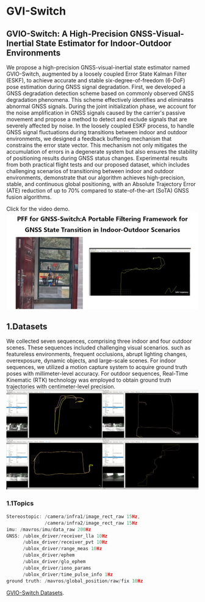 # GVI-Switch
## GVIO-Switch: A High-Precision GNSS-Visual-Inertial State Estimator for Indoor-Outdoor Environments
We propose a high-precision GNSS-visual-inertial state estimator named GVIO-Switch, augmented by a loosely coupled Error State Kalman Filter (ESKF), to achieve accurate and stable six-degree-of-freedom (6-DoF) pose estimation during GNSS signal degradation. First, we developed a GNSS degradation detection scheme based on commonly observed GNSS degradation phenomena. This scheme effectively identifies and eliminates abnormal GNSS signals. During the joint initialization phase, we account for the noise amplification in GNSS signals caused by the carrier's passive movement and propose a method to detect and exclude signals that are severely affected by noise. In the loosely coupled ESKF process, to handle GNSS signal fluctuations during transitions between indoor and outdoor environments, we designed a feedback buffering mechanism that constrains the error state vector. This mechanism not only mitigates the accumulation of errors in a degenerate system but also ensures the stability of positioning results during GNSS status changes. Experimental results from both practical flight tests and our proposed dataset, which includes challenging scenarios of transitioning between indoor and outdoor environments, demonstrate that our algorithm achieves high-precision, stable, and continuous global positioning, with an Absolute Trajectory Error (ATE) reduction of up to 70\% compared to state-of-the-art (SoTA) GNSS fusion algorithms.

Click for the video demo.
[![London Bridge is coming down](img/cover.jpg "video")](https://youtu.be/kl__fbxK6TY)
## 1.Datasets
We collected seven sequences, comprising three indoor and four outdoor scenes. These sequences included challenging visual scenarios. such as featureless environments, frequent occlusions, abrupt lighting changes, overexposure, dynamic objects, and large-scale scenes. For indoor sequences, we utilized a motion capture system to acquire ground truth poses with millimeter-level accuracy. For outdoor sequences, Real-Time Kinematic (RTK) technology was employed to obtain ground truth trajectories with centimeter-level precision.
![London Bridge is coming down](img/Datasets.png "sequence_Datasets")
### 1.1Topics
```cpp
Stereostopic: /camera/infra1/image_rect_raw 15Hz,
              /camera/infra2/image_rect_raw 15Hz
imu: /mavros/imu/data_raw 200Hz
GNSS: /ublox_driver/receiver_lla 10Hz
      /ublox_driver/receiver_pvt 10Hz
      /ublox_driver/range_meas 10Hz
      /ublox_driver/ephem
      /ublox_driver/glo_ephem
      /ublox_driver/iono_params
      /ublox_driver/time_pulse_info 1Hz
ground truth: /mavros/global_position/raw/fix 10Hz
```
[GVIO-Switch Datasets](https://pan.baidu.com/s/1T2Y2Snf3a4lgOBONi87eOw?pwd=4kkw).

